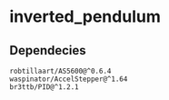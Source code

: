 # inverted_pendulum

## Dependecies 
	robtillaart/AS5600@^0.6.4
	waspinator/AccelStepper@^1.64
	br3ttb/PID@^1.2.1
